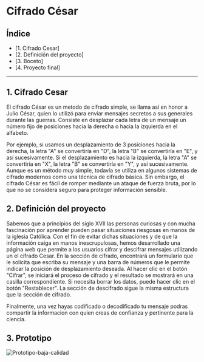 # Cifrado César

## Índice

* [1. Cifrado Cesar] 
* [2. Definición del proyecto]
* [3. Boceto]
* [4. Proyecto final]

***

## 1. Cifrado Cesar

El cifrado César es un metodo de cifrado simple, se llama así en honor a Julio César, quien lo utilizó para enviar mensajes secretos a sus generales durante las guerras. Consiste en desplazar cada letra de un mensaje un número fijo de posiciones hacia la derecha o hacia la izquierda en el alfabeto.

Por ejemplo, si usamos un desplazamiento de 3 posiciones hacia la derecha, la letra "A" se convertiría en "D", la letra "B" se convertiría en "E", y así sucesivamente. Si el desplazamiento es hacia la izquierda, la letra "A" se convertiría en "X", la letra "B" se convertiría en "Y", y así sucesivamente.
Aunque es un método muy simple, todavía se utiliza en algunos sistemas de cifrado modernos como una técnica de cifrado básica. Sin embargo, el cifrado César es fácil de romper mediante un ataque de fuerza bruta, por lo que no se considera seguro para proteger información sensible.

## 2. Definición del proyecto

Sabemos que a principios del siglo XVII las personas curiosas y con mucha fascinación por aprender pueden pasar situaciones riesgosas en manos de la iglesia Católica. Con el fin de evitar dichas situaciones y de que la información caiga en manos inescrupulosas, hemos desarrollado una página web que permite a los usuarios cifrar y descifrar mensajes utilizando un el cifrado Cesar. En la sección de cifrado, encontrará un formulario que le solicita que escriba su mensaje y una barra de números que le permite indicar la posición de desplazamiento deseada. Al hacer clic en el botón "Cifrar", se iniciará el proceso de cifrado y el resultado se mostrará en una casilla correspondiente. Si necesita borrar los datos, puede hacer clic en el botón "Restablecer". La sección de descifrado sigue la misma estructura que la sección de cifrado.

Finalmente, una vez hayas codificado o decodificado tu mensaje podras compartir la informacion con quien creas de confianza y pertinente para la ciencia.


## 3. Prototipo

![Prototipo-baja-calidad](https://imgur.com/U94HFj4)


